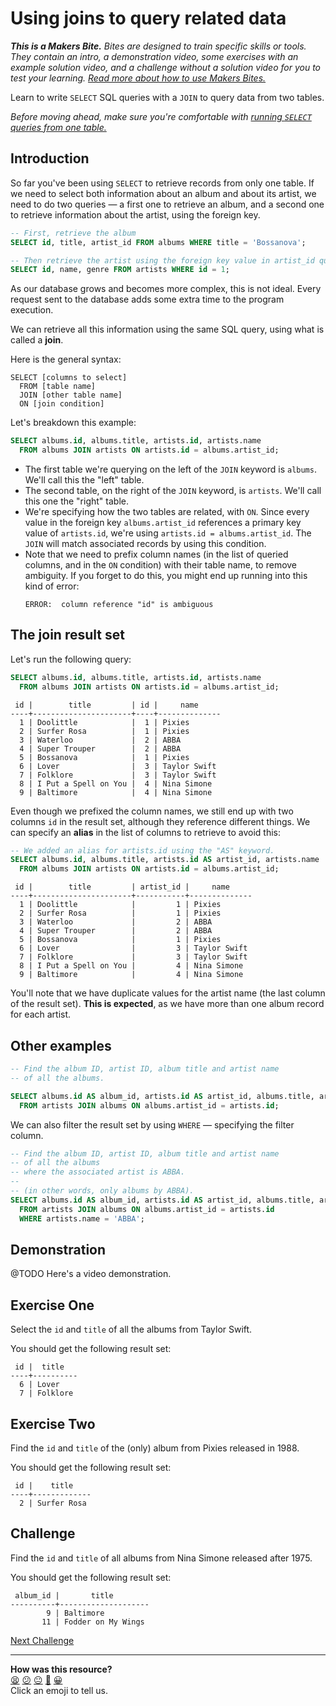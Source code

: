 # Using joins to query related data

_**This is a Makers Bite.** Bites are designed to train specific skills or
tools. They contain an intro, a demonstration video, some exercises with an
example solution video, and a challenge without a solution video for you to test
your learning. [Read more about how to use Makers
Bites.](https://github.com/makersacademy/course/blob/main/labels/bites.md)_

Learn to write `SELECT` SQL queries with a `JOIN` to query data from two tables.

*Before moving ahead, make sure you're comfortable with [running `SELECT` queries from one table.](./03_querying_data.md)*

## Introduction

So far you've been using `SELECT` to retrieve records from only one table. If we need to select both information about an album and about its artist, we need to do two queries — a first one to retrieve an album, and a second one to retrieve information about the artist, using the foreign key.

```sql
-- First, retrieve the album
SELECT id, title, artist_id FROM albums WHERE title = 'Bossanova';

-- Then retrieve the artist using the foreign key value in artist_id queried above
SELECT id, name, genre FROM artists WHERE id = 1;
```

As our database grows and becomes more complex, this is not ideal. Every request sent to the database adds some extra time to the program execution. 

We can retrieve all this information using the same SQL query, using what is called a **join**.

Here is the general syntax:

```
SELECT [columns to select]
  FROM [table name]
  JOIN [other table name]
  ON [join condition]
```

Let's breakdown this example:

```sql
SELECT albums.id, albums.title, artists.id, artists.name
  FROM albums JOIN artists ON artists.id = albums.artist_id;
```

 * The first table we're querying on the left of the `JOIN` keyword is `albums`. We'll call this the "left" table.
 * The second table, on the right of the `JOIN` keyword, is `artists`. We'll call this one the "right" table.
 * We're specifying how the two tables are related, with `ON`. Since every value in the foreign key `albums.artist_id` references a primary key value of `artists.id`, we're using `artists.id = albums.artist_id`. The `JOIN` will match associated records by using this condition.
 * Note that we need to prefix column names (in the list of queried columns, and in the `ON` condition) with their table name, to remove ambiguity. If you forget to do this, you might end up running into this kind of error:
    ```
    ERROR:  column reference "id" is ambiguous
    ```

## The join result set

Let's run the following query:

```sql
SELECT albums.id, albums.title, artists.id, artists.name
  FROM albums JOIN artists ON artists.id = albums.artist_id;
```

```
 id |        title         | id |     name     
----+----------------------+----+--------------
  1 | Doolittle            |  1 | Pixies
  2 | Surfer Rosa          |  1 | Pixies
  3 | Waterloo             |  2 | ABBA
  4 | Super Trouper        |  2 | ABBA
  5 | Bossanova            |  1 | Pixies
  6 | Lover                |  3 | Taylor Swift
  7 | Folklore             |  3 | Taylor Swift
  8 | I Put a Spell on You |  4 | Nina Simone
  9 | Baltimore            |  4 | Nina Simone
```

Even though we prefixed the column names, we still end up with two columns `id` in the result set, although they reference different things. We can specify an **alias** in the list of columns to retrieve to avoid this:

```sql
-- We added an alias for artists.id using the "AS" keyword.
SELECT albums.id, albums.title, artists.id AS artist_id, artists.name
  FROM albums JOIN artists ON artists.id = albums.artist_id;
```

```
 id |        title         | artist_id |     name     
----+----------------------+-----------+--------------
  1 | Doolittle            |         1 | Pixies
  2 | Surfer Rosa          |         1 | Pixies
  3 | Waterloo             |         2 | ABBA
  4 | Super Trouper        |         2 | ABBA
  5 | Bossanova            |         1 | Pixies
  6 | Lover                |         3 | Taylor Swift
  7 | Folklore             |         3 | Taylor Swift
  8 | I Put a Spell on You |         4 | Nina Simone
  9 | Baltimore            |         4 | Nina Simone
```

You'll note that we have duplicate values for the artist name (the last column of the result set). **This is expected**, as we have more than one album record for each artist. 

## Other examples

```sql
-- Find the album ID, artist ID, album title and artist name
-- of all the albums.

SELECT albums.id AS album_id, artists.id AS artist_id, albums.title, artists.name
  FROM artists JOIN albums ON albums.artist_id = artists.id;
```

We can also filter the result set by using `WHERE` — specifying the filter column.

```sql
-- Find the album ID, artist ID, album title and artist name
-- of all the albums
-- where the associated artist is ABBA.
--
-- (in other words, only albums by ABBA).
SELECT albums.id AS album_id, artists.id AS artist_id, albums.title, artists.name
  FROM artists JOIN albums ON albums.artist_id = artists.id
  WHERE artists.name = 'ABBA';
```

## Demonstration

@TODO Here's a video demonstration.

## Exercise One

Select the `id` and `title` of all the albums from Taylor Swift.

You should get the following result set:

```
 id |  title   
----+----------
  6 | Lover
  7 | Folklore
```

## Exercise Two

Find the `id` and `title` of the (only) album from Pixies released in 1988.

You should get the following result set:

```
 id |    title    
----+-------------
  2 | Surfer Rosa
```

## Challenge

Find the `id` and `title` of all albums from Nina Simone released after 1975.

You should get the following result set:

```
 album_id |       title        
----------+--------------------
        9 | Baltimore
       11 | Fodder on My Wings
```

[Next Challenge](07_using_table_plus.md)

<!-- BEGIN GENERATED SECTION DO NOT EDIT -->

---

**How was this resource?**  
[😫](https://airtable.com/shrUJ3t7KLMqVRFKR?prefill_Repository=makersacademy/databases&prefill_File=sql_bites/06_using_joins.md&prefill_Sentiment=😫) [😕](https://airtable.com/shrUJ3t7KLMqVRFKR?prefill_Repository=makersacademy/databases&prefill_File=sql_bites/06_using_joins.md&prefill_Sentiment=😕) [😐](https://airtable.com/shrUJ3t7KLMqVRFKR?prefill_Repository=makersacademy/databases&prefill_File=sql_bites/06_using_joins.md&prefill_Sentiment=😐) [🙂](https://airtable.com/shrUJ3t7KLMqVRFKR?prefill_Repository=makersacademy/databases&prefill_File=sql_bites/06_using_joins.md&prefill_Sentiment=🙂) [😀](https://airtable.com/shrUJ3t7KLMqVRFKR?prefill_Repository=makersacademy/databases&prefill_File=sql_bites/06_using_joins.md&prefill_Sentiment=😀)  
Click an emoji to tell us.

<!-- END GENERATED SECTION DO NOT EDIT -->
